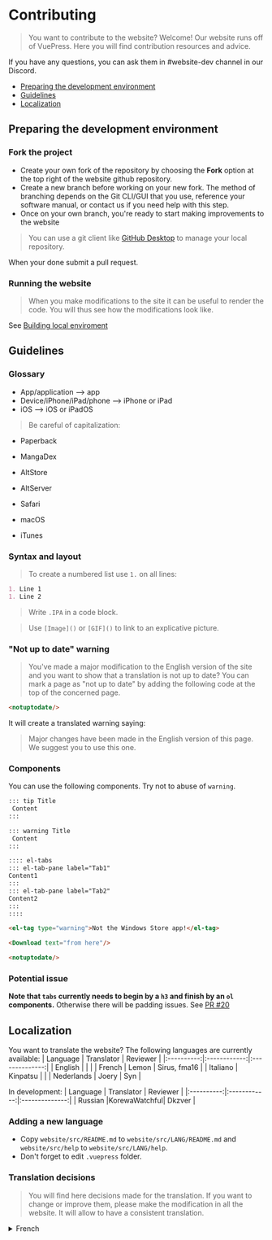 # Contributing

> You want to contribute to the website? Welcome!
> Our website runs off of VuePress. Here you will find contribution resources and advice.

If you have any questions, you can ask them in #website-dev channel in our Discord.

 * [Preparing the development environment](#preparing-the-development-environment)
 * [Guidelines](#guidelines-1)
 * [Localization](#localization)

## Preparing the development environment
### Fork the project
* Create your own fork of the repository by choosing the **Fork** option at the top right of the website github repository.
* Create a new branch before working on your new fork. The method of branching depends on the Git CLI/GUI that you use, reference your software manual, or contact us if you need help with this step.
* Once on your own branch, you're ready to start making improvements to the website

> You can use a git client like [GitHub Desktop](https://desktop.github.com/) to manage your local repository.

When your done submit a pull request.

### Running the website
> When you make modifications to the site it can be useful to render the code. You will thus see how the modifications look like.

See [Building local enviroment](https://github.com/Paperback-iOS/website#building-local-enviroment)

## Guidelines
### Glossary

 * App/application --> app
 * Device/iPhone/iPad/phone --> iPhone or iPad
 * iOS --> iOS or iPadOS

> Be careful of capitalization:

* Paperback
* MangaDex

* AltStore
* AltServer

* Safari
* macOS
* iTunes

### Syntax and layout
> To create a numbered list use `1.` on all lines:
```markdown
1. Line 1
1. Line 2
```

> Write `.IPA` in a code block.

> Use `[Image]()` or `[GIF]()` to link to an explicative picture.

### "Not up to date" warning
> You've made a major modification to the English version of the site and you want to show that a translation is not up to date?
> You can  mark a page as "not up to date" by adding the following code at the top of the concerned page.

```html
<notuptodate/>
```
It will create a translated warning saying:
> Major changes have been made in the English version of this page. We suggest you to use this one.

### Components
You can use the following components. Try not to abuse of `warning`.
```markdown
::: tip Title
 Content
:::
```
```markdown
::: warning Title
 Content
:::
```
```markdown
:::: el-tabs
::: el-tab-pane label="Tab1"
Content1
:::
::: el-tab-pane label="Tab2"
Content2
:::
::::
```
```html
<el-tag type="warning">Not the Windows Store app!</el-tag>
```
```html
<Download text="from here"/>
```
```html
<notuptodate/>
```
### Potential issue
**Note that `tabs` currently needs to begin by a `h3` and finish by an `ol` components.** 
Otherwise there will be padding issues. See [PR #20](https://github.com/Paperback-iOS/website/pull/20)

## Localization
You want to translate the website?
The following languages are currently available:
|  Language  |  Translator  |    Reviewer    |
|:----------:|:------------:|:--------------:|
|   English  |              |                |
|   French   |     Lemon    |  Sirus, fma16  |
|  Italiano  |   Kinpatsu   |                |
| Nederlands |     Joery    |       Syn      |


In development: 
|  Language  |  Translator  |    Reviewer    |
|:----------:|:------------:|:--------------:|
|  Russian   |KorewaWatchful|     Dkzver     |


### Adding a new language
* Copy `website/src/README.md` to `website/src/LANG/README.md` and `website/src/help` to `website/src/LANG/help`.
* Don't forget to edit `.vuepress` folder.

### Translation decisions
> You will find here decisions made for the translation. 
> If you want to change or improve them, please make the modification in all the website. It will allow to have a consistent translation.

<details>
  <summary>French</summary>
  
  * "An ad-free manga reader for iOS. " : "Une application pour lire des manga, sur iOS, sans publicités"
  * "Getting started" : "Démarrer"
  
  * "Patron" : "Supporter sur Patreon"
  
  * "Public build" : "version accessible au publique"
  * "Full release" : "publication définitive"
  
  * Ponctuation: use `’`
</details>

